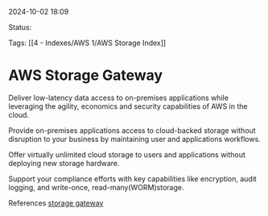 2024-10-02 18:09

Status:

Tags:
[[4 - Indexes/AWS 1/AWS Storage Index]]
# AWS Storage Gateway

Deliver low-latency data access to on-premises applications while leveraging the agility, economics and security capabilities of AWS in the cloud.

Provide on-premises applications access to cloud-backed storage without disruption to your business by maintaining user and applications workflows.

Offer virtually unlimited cloud storage to users and applications without deploying new storage hardware.

Support your compliance efforts with key capabilities like encryption, audit logging, and write-once, read-many(WORM)storage.

References 
[storage gateway]()
